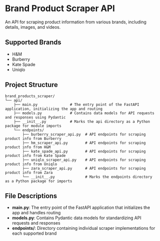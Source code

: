 # Brand Product Scraper API

An API for scraping product information from various brands, including details, images, and videos.

## Supported Brands

- H&M
- Burberry
- Kate Spade
- Uniqlo

## Project Structure

```
brand_products_scraper/
└── api/
    ├── main.py               # The entry point of the FastAPI application, initializing the app and routing
    ├── models.py             # Contains data models for API requests and responses using Pydantic
    ├── __init__.py           # Marks the api directory as a Python package for module imports
    └── endpoints/
        ├── burberry_scraper_api.py  # API endpoints for scraping product info from Burberry
        ├── hm_scraper_api.py        # API endpoints for scraping product info from H&M
        ├── kate_spade_api.py        # API endpoints for scraping product info from Kate Spade
        ├── uniqlo_scraper_api.py    # API endpoints for scraping product info from Uniqlo
        ├── zara_scraper_api.py      # API endpoints for scraping product info from Zara
        └── __init__.py              # Marks the endpoints directory as a Python package for imports
```

## File Descriptions

- **main.py**: The entry point of the FastAPI application that initializes the app and handles routing
- **models.py**: Contains Pydantic data models for standardizing API requests and responses
- **endpoints/**: Directory containing individual scraper implementations for each supported brand